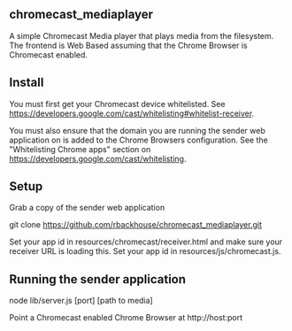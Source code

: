 ## chromecast_mediaplayer

A simple Chromecast Media player that plays media from the filesystem. The frontend is Web Based assuming that the Chrome Browser is Chromecast enabled.

## Install

You must first get your Chromecast device whitelisted. See https://developers.google.com/cast/whitelisting#whitelist-receiver.

You must also ensure that the domain you are running the sender web application on is added to the Chrome Browsers configuration. 
See the "Whitelisting Chrome apps" section on https://developers.google.com/cast/whitelisting.

## Setup

Grab a copy of the sender web application

git clone https://github.com/rbackhouse/chromecast_mediaplayer.git

Set your app id in resources/chromecast/receiver.html and make sure your receiver URL is loading this.
Set your app id in resources/js/chromecast.js.

## Running the sender application

node lib/server.js [port] [path to media]

Point a Chromecast enabled Chrome Browser at http://host:port